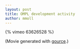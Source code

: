 ```yaml
---
layout: post
title: OMPL development activity
author: mmoll
---
```

{% vimeo 63626528 %}

(Movie generated with [gource](http://code.google.com/p/gource).)
